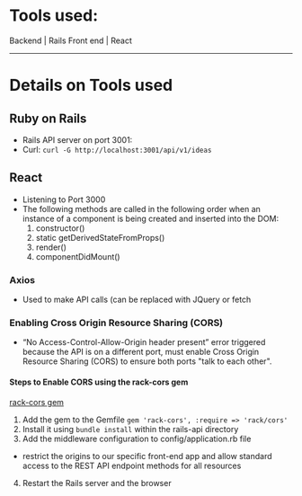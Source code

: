 # Tools used: # 
Backend | Rails 
Front end | React

---- 

# Details on Tools used #

## Ruby on Rails ## 
- Rails API server on port 3001:
- Curl: `curl -G http://localhost:3001/api/v1/ideas`

## React ##
- Listening to Port 3000
- The following methods are called in the following order when an instance of a component is being created and inserted into the DOM:
  1. constructor()
  2. static getDerivedStateFromProps()
  3. render()
  4. componentDidMount()

### Axios ###
- Used to make API calls (can be replaced with JQuery or fetch

### Enabling Cross Origin Resource Sharing (CORS) ###
-  “No Access-Control-Allow-Origin header present” error triggered because the API is on a different port, must enable Cross Origin Resource Sharing (CORS) to ensure both ports "talk to each other".

#### Steps to Enable CORS using the rack-cors gem ####
[rack-cors gem](https://github.com/cyu/rack-cors)
1. Add the gem to the Gemfile `gem 'rack-cors', :require => 'rack/cors'`
2. Install it using `bundle install` within the rails-api directory
3. Add the middleware configuration to config/application.rb file
  - restrict the origins to our specific front-end app and allow standard access to the REST API endpoint methods for all resources
4. Restart the Rails server and the browser